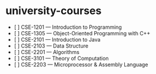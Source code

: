 # university-courses

- \[ ] CSE-1201 — Introduction to Programming
- \[ ] CSE-1305 — Object-Oriented Programming with C++
- \[ ] CSE-2101 — Introduction to Java
- \[ ] CSE-2103 — Data Structure
- \[ ] CSE-2201 — Algorithms
- \[ ] CSE-3101 — Theory of Computation
- \[ ] CSE-2203 — Microprocessor & Assembly Language
